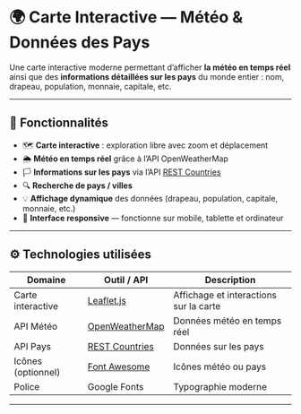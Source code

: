 # 🌍 Carte Interactive — Météo & Données des Pays

Une carte interactive moderne permettant d’afficher **la météo en temps réel** ainsi que des **informations détaillées sur les pays** du monde entier : nom, drapeau, population, monnaie, capitale, etc.


---

## 🚀 Fonctionnalités

- 🗺️ **Carte interactive** : exploration libre avec zoom et déplacement  
- 🌦️ **Météo en temps réel** grâce à l’API OpenWeatherMap  
- 🏳️ **Informations sur les pays** via l’API [REST Countries](https://restcountries.com)  
- 🔍 **Recherche de pays / villes**  
- 💡 **Affichage dynamique** des données (drapeau, population, capitale, monnaie, etc.)  
- 📱 **Interface responsive** — fonctionne sur mobile, tablette et ordinateur  

---


## ⚙️ Technologies utilisées

| Domaine | Outil / API | Description |
|----------|--------------|-------------|
| Carte interactive | [Leaflet.js](https://leafletjs.com/) | Affichage et interactions sur la carte |
| API Météo | [OpenWeatherMap](https://openweathermap.org/api) | Données météo en temps réel |
| API Pays | [REST Countries](https://restcountries.com/) | Données sur les pays |
| Icônes (optionnel) | [Font Awesome](https://fontawesome.com/) | Icônes météo ou pays |
| Police | Google Fonts | Typographie moderne |

---
